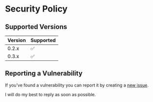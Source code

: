 # Security Policy

## Supported Versions

| Version | Supported          |
| ------- | ------------------ |
| 0.2.x   | :white_check_mark: |
| 0.3.x   | :white_check_mark: |

## Reporting a Vulnerability

If you've found a vulnerability you can report it by creating a [new issue](https://github.com/anthonyrave/riot-api-connector/security/advisories/new).

I will do my best to reply as soon as possible.
